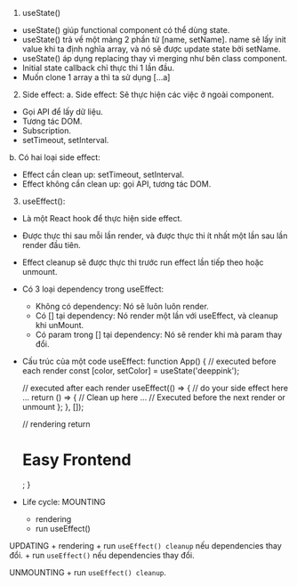 1. useState()
- useState() giúp functional component có thể dùng state.
- useState() trả về một mảng 2 phần tử [name, setName]. name sẽ lấy init value khi ta định nghĩa array, 
và nó sẽ được update state bởi setName.
- useState() áp dụng replacing thay vì merging như bên class component.
- Initial state callback chỉ thực thi 1 lần đầu.
- Muốn clone 1 array a thì ta sử dụng [...a]

2. Side effect:
a. Side effect: Sẽ thực hiện các việc ở ngoài component.
- Gọi API để lấy dữ liệu.
- Tương tác DOM.
- Subscription.
- setTimeout, setInterval.

b. Có hai loại side effect:
- Effect cần clean up: setTimeout, setInterval.
- Effect không cần clean up: gọi API, tương tác DOM.

3. useEffect():
- Là một React hook để thực hiện side effect.
- Được thực thi sau mỗi lần render, và được thực thi ít nhất một lần sau lần render đầu tiên.
- Effect cleanup sẽ được thực thi trước run effect lần tiếp theo hoặc unmount.
- Có 3 loại dependency trong useEffect:
    + Không có dependency: Nó sẽ luôn luôn render.
    + Có [] tại dependency: Nó render một lần với useEffect, và cleanup khi unMount.
    + Có param trong [] tại dependency: Nó sẽ render khi mà param thay đổi.
- Cấu trúc của một code useEffect:
function App() {
    // executed before each render
    const [color, setColor] = useState('deeppink');

    // executed after each render
    useEffect(() => {
        // do your side effect here ...
        return () => {
        // Clean up here ...
        // Executed before the next render or unmount
        };
    }, []);

    // rendering
    return <h1>Easy Frontend</h1>;
}
- Life cycle:
MOUNTING
    + rendering
    + run useEffect()

UPDATING
    + rendering
    + run `useEffect() cleanup` nếu dependencies thay đổi.
    + run `useEffect()` nếu dependencies thay đổi.

UNMOUNTING
    + run `useEffect() cleanup`.